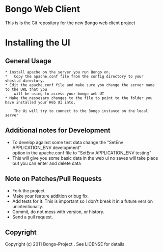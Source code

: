 # 	Bongo Web Client

This is is the Git repository for the new Bongo web client project

# 	Installing the UI

## 	General Usage

	* Install apache on the server you run Bongo on.
	*	Copy the apache.conf file from the config directory to your vhost.d directory.
	* Edit the apache.conf file and make sure you change the server name to the URL that you 
		will be using to access your bongo web UI
	* Make the nessesary changes to the file to point to the folder you have installed your Web UI into.
	
		The Ui will try to connect to the Bongo instance on the local server

## 	Additional notes for Development

 * 	To develop against some test data change the "SetEnv APPLICATION_ENV development"  
		option in the apache.conf file to "SetEnv APPLICATION_ENV testing"
 *	This will give you some basic data in the web ui no saves will take place 
		but you can enter and delete data

## 	Note on Patches/Pull Requests

 * 	Fork the project.
 * 	Make your feature addition or bug fix.
 * 	Add tests for it. This is important so I don't break it in a future version unintentionally.
 * 	Commit, do not mess with version, or history.
 * 	Send a pull request.

## 	Copyright

Copyright (c) 2011 Bongo-Project . See LICENSE for details.

